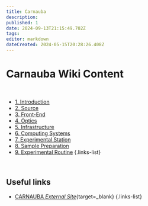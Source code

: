 ```yaml
---
title: Carnauba
description: 
published: 1
date: 2024-09-13T21:15:49.702Z
tags: 
editor: markdown
dateCreated: 2024-05-15T20:28:26.408Z
---
```


# Carnauba Wiki Content

<br>

- [1. Introduction](/Beamlines/Carnauba/cnb_intro)
- [2. Source](/Beamlines/Carnauba/cnb_source)
- [3. Front-End](/Beamlines/Carnauba/cnb_frontend)
- [4. Optics](/Beamlines/Carnauba/cnb_optics)
- [5. Infrastructure](/Beamlines/Carnauba/cnb_infra)
- [6. Computing Systems](/Beamlines/Carnauba/cnb_comp_systems)
- [7. Experimental Station](/Beamlines/Carnauba/cnb_exp_station)
- [8. Sample Preparation](/Beamlines/Carnauba/cnb_sample_prep)
- [9. Experimental Routine](/Beamlines/Carnauba/cnb_exp_routine)
{.links-list}

<br>

## Useful links

- [CARNAUBA *External Site*](https://lnls.cnpem.br/grupos/carnauba){target=_blank}
{.links-list}